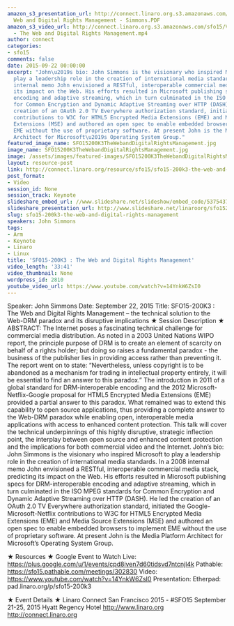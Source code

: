 ```yaml
---
amazon_s3_presentation_url: http://connect.linaro.org.s3.amazonaws.com/sfo15/Presentations/09-22-Tuesday/SFO15-200K3-
  Web and Digital Rights Management - Simmons.PDF
amazon_s3_video_url: http://connect.linaro.org.s3.amazonaws.com/sfo15/Videos/09-22-Tuesday/SFO15-200K3
  - The Web and Digital Rights Management.mp4
author: connect
categories:
- sfo15
comments: false
date: 2015-09-22 00:00:00
excerpt: "John\u2019s bio: John Simmons is the visionary who inspired Microsoft to
  play a leadership role in the creation of international media standards. In a 2008
  internal memo John envisioned a RESTful, interoperable commercial media stack, predicting
  its impact on the Web. His efforts resulted in Microsoft publishing specs for DRM-interoperable
  encoding and adaptive streaming, which in turn culminated in the ISO MPEG standards
  for Common Encryption and Dynamic Adaptive Streaming over HTTP (DASH). He led the
  creation of an OAuth 2.0 TV Everywhere authorization standard, initiated the Google-Microsoft-Netflix
  contributions to W3C for HTML5 Encrypted Media Extensions (EME) and Media Source
  Extensions (MSE) and authored an open spec to enable embedded browsers to implement
  EME without the use of proprietary software. At present John is the Media Platform
  Architect for Microsoft\u2019s Operating System Group."
featured_image_name: SFO15200K3TheWebandDigitalRightsManagement.jpg
image_name: SFO15200K3TheWebandDigitalRightsManagement.jpg
image: /assets/images/featured-images/SFO15200K3TheWebandDigitalRightsManagement.jpg
layout: resource-post
link: http://connect.linaro.org/resource/sfo15/sfo15-200k3-the-web-and-digital-rights-management/
post_format:
- Video
session_id: None
session_track: Keynote
slideshare_embed_url: //www.slideshare.net/slideshow/embed_code/53754377
slideshare_presentation_url: http://www.slideshare.net/linaroorg/sfo15200k3-john-simmons-the-web-and-digital-rights-management-the-technical-solution-to-the-webdrm-paradox-and-its-disruptive-implications
slug: sfo15-200k3-the-web-and-digital-rights-management
speakers: John Simmons
tags:
- Arm
- Keynote
- Linaro
- Linux
title: 'SFO15-200K3 : The Web and Digital Rights Management'
video_length: '33:41'
video_thumbnail: None
wordpress_id: 2810
youtube_video_url: https://www.youtube.com/watch?v=14YnkW6ZsI0
---
```


Speaker: John Simmons
Date: September 22, 2015
Title:  SFO15-200K3 : The Web and Digital Rights Management – the technical solution to the Web-DRM paradox and its disruptive implications
★ Session Description ★
ABSTRACT: The Internet poses a fascinating technical challenge for commercial media distribution. As noted in a 2003 United Nations WIPO report, the principle purpose of DRM is to create an element of scarcity on behalf of a rights holder; but doing so raises a fundamental paradox - the business of the publisher lies in providing access rather than preventing it. The report went on to state: “Nevertheless, unless copyright is to be abandoned as a mechanism for trading in intellectual property entirely, it will be essential to find an answer to this paradox.”
The introduction in 2011 of a global standard for DRM-interoperable encoding and the 2012 Microsoft-Netflix-Google proposal for HTML5 Encrypted Media Extensions (EME) provided a partial answer to this paradox. What remained was to extend this capability to open source applications, thus providing a complete answer to the Web-DRM paradox while enabling open, interoperable media applications with access to enhanced content protection.
This talk will cover the technical underpinnings of this highly disruptive, strategic inflection point, the interplay between open source and enhanced content protection and the implications for both commercial video and the Internet.
John’s bio: John Simmons is the visionary who inspired Microsoft to play a leadership role in the creation of international media standards. In a 2008 internal memo John envisioned a RESTful, interoperable commercial media stack, predicting its impact on the Web. His efforts resulted in Microsoft publishing specs for DRM-interoperable encoding and adaptive streaming, which in turn culminated in the ISO MPEG standards for Common Encryption and Dynamic Adaptive Streaming over HTTP (DASH). He led the creation of an OAuth 2.0 TV Everywhere authorization standard, initiated the Google-Microsoft-Netflix contributions to W3C for HTML5 Encrypted Media Extensions (EME) and Media Source Extensions (MSE) and authored an open spec to enable embedded browsers to implement EME without the use of proprietary software. At present John is the Media Platform Architect for Microsoft’s Operating System Group.

★ Resources ★
Google Event to Watch Live:  https://plus.google.com/u/1/events/cpd8iven7d60tidsvd7ntcnjl4k
Pathable: https://sfo15.pathable.com/meetings/302830
Video: https://www.youtube.com/watch?v=14YnkW6ZsI0
Presentation:
Etherpad:  pad.linaro.org/p/sfo15-200k3

★ Event Details ★
Linaro Connect San Francisco 2015 - #SFO15
September 21-25, 2015
Hyatt Regency Hotel
http://www.linaro.org
http://connect.linaro.org
